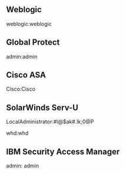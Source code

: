 ## Weblogic
weblogic:weblogic

## Global Protect
admin:admin

## Cisco ASA
Cisco:Cisco

## SolarWinds Serv-U
LocalAdministrator:#l@$ak#.lk;0@P

whd:whd

## IBM Security Access Manager
admin: admin
